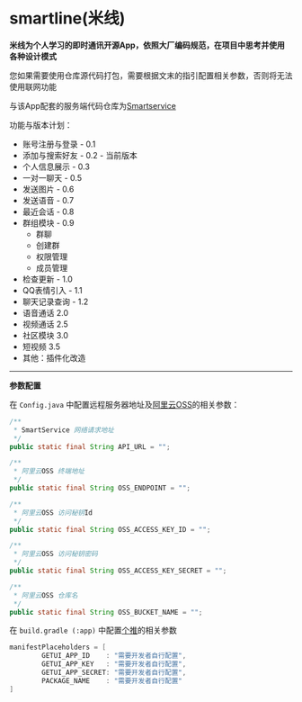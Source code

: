 # smartline(米线)

**米线为个人学习的即时通讯开源App，依照大厂编码规范，在项目中思考并使用各种设计模式**

您如果需要使用仓库源代码打包，需要根据文末的指引配置相关参数，否则将无法使用联网功能

与该App配套的服务端代码仓库为[Smartservice](https://github.com/zpsong-tower/smartservice)

功能与版本计划：

- 账号注册与登录 - 0.1
- 添加与搜索好友 - 0.2 - 当前版本
- 个人信息展示 - 0.3
- 一对一聊天 - 0.5
- 发送图片 - 0.6
- 发送语音 - 0.7
- 最近会话 - 0.8
- 群组模块 - 0.9
    - 群聊
    - 创建群
    - 权限管理
    - 成员管理
- 检查更新 - 1.0
- QQ表情引入 - 1.1
- 聊天记录查询 - 1.2
- 语音通话 2.0
- 视频通话 2.5
- 社区模块 3.0
- 短视频 3.5
- 其他：插件化改造

---

**参数配置**

在 `Config.java` 中配置远程服务器地址及[阿里云OSS](https://www.aliyun.com/product/oss)的相关参数：

```java
/**
 * SmartService 网络请求地址
 */
public static final String API_URL = "";

/**
 * 阿里云OSS 终端地址
 */
public static final String OSS_ENDPOINT = "";

/**
 * 阿里云OSS 访问秘钥Id
 */
public static final String OSS_ACCESS_KEY_ID = "";

/**
 * 阿里云OSS 访问秘钥密码
 */
public static final String OSS_ACCESS_KEY_SECRET = "";

/**
 * 阿里云OSS 仓库名
 */
public static final String OSS_BUCKET_NAME = "";
```

在 `build.gradle (:app)` 中配置[个推](https://www.getui.com)的相关参数

```groovy
manifestPlaceholders = [
        GETUI_APP_ID    : "需要开发者自行配置",
        GETUI_APP_KEY   : "需要开发者自行配置",
        GETUI_APP_SECRET: "需要开发者自行配置",
        PACKAGE_NAME    : "需要开发者自行配置"
]
```

